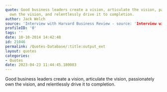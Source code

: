 ```yaml
---
quote: Good business leaders create a vision, articulate the vision, passionately
  own the vision, and relentlessly drive it to completion.
author: Jack Welch
source: 'Interview with Harvard Business Review - source: 'Interview with Harvard Business Review - https://hbr.org/2015/01/what-makes-a-great-leader'
profileID: '0'
tags: ''
date: 10-10-2014 14:42:48
id: 21046
permalink: /Quotes-Database/:title:output_ext
layout: quotes
categories:
- Quotes
date: 2023-04-23 11:44:45.180083
---
```


Good business leaders create a vision, articulate the vision, passionately own the vision, and relentlessly drive it to completion.